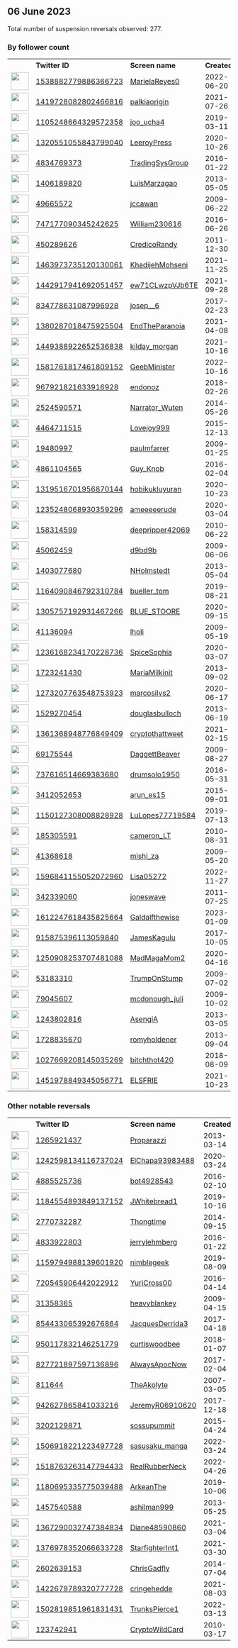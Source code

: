 
## 06 June 2023
Total number of suspension reversals observed: 277.

### By follower count
<table><tr><th></th><th align="left">Twitter ID</th><th align="left">Screen name</th>
<th align="left">Created</th><th align="left">Status</th><th align="left">Suspended</th><th align="left">Followers</th>
<tr><td><a href="https://pbs.twimg.com/profile_images/1538884428335923200/5IZ2wEXv_normal.jpg"><img src="https://pbs.twimg.com/profile_images/1538884428335923200/5IZ2wEXv_normal.jpg" width="40px" height="40px" align="center"/></a></td><td><a href="https://twitter.com/intent/user?user_id=1538882779886366723">1538882779886366723</a></td><td><a href="https://twitter.com/MarielaReyes0">MarielaReyes0</a></td><td>2022-06-20</td><td align="center"></td><td>2022-12-24</td><td>31886</td></tr>
<tr><td><a href="https://pbs.twimg.com/profile_images/1580306035922927616/q5DBZLmt_normal.jpg"><img src="https://pbs.twimg.com/profile_images/1580306035922927616/q5DBZLmt_normal.jpg" width="40px" height="40px" align="center"/></a></td><td><a href="https://twitter.com/intent/user?user_id=1419728082802466816">1419728082802466816</a></td><td><a href="https://twitter.com/palkiaorigin">palkiaorigin</a></td><td>2021-07-26</td><td align="center"></td><td>2022-11-16</td><td>26403</td></tr>
<tr><td><a href="https://pbs.twimg.com/profile_images/1554314331881459712/XmCbEFbH_normal.jpg"><img src="https://pbs.twimg.com/profile_images/1554314331881459712/XmCbEFbH_normal.jpg" width="40px" height="40px" align="center"/></a></td><td><a href="https://twitter.com/intent/user?user_id=1105248664329572358">1105248664329572358</a></td><td><a href="https://twitter.com/joo_ucha4">joo_ucha4</a></td><td>2019-03-11</td><td align="center"></td><td>2022-08-19</td><td>16073</td></tr>
<tr><td><a href="https://pbs.twimg.com/profile_images/1439072841635401734/zyBsWdTr_normal.jpg"><img src="https://pbs.twimg.com/profile_images/1439072841635401734/zyBsWdTr_normal.jpg" width="40px" height="40px" align="center"/></a></td><td><a href="https://twitter.com/intent/user?user_id=1320551055843799040">1320551055843799040</a></td><td><a href="https://twitter.com/LeeroyPress">LeeroyPress</a></td><td>2020-10-26</td><td align="center"></td><td></td><td>12757</td></tr>
<tr><td><a href="https://pbs.twimg.com/profile_images/710792437166436352/v7pwoqqE_normal.jpg"><img src="https://pbs.twimg.com/profile_images/710792437166436352/v7pwoqqE_normal.jpg" width="40px" height="40px" align="center"/></a></td><td><a href="https://twitter.com/intent/user?user_id=4834769373">4834769373</a></td><td><a href="https://twitter.com/TradingSysGroup">TradingSysGroup</a></td><td>2016-01-22</td><td align="center"></td><td>2023-05-28</td><td>11433</td></tr>
<tr><td><a href="https://pbs.twimg.com/profile_images/1554509451780149251/SPoRgo2l_normal.jpg"><img src="https://pbs.twimg.com/profile_images/1554509451780149251/SPoRgo2l_normal.jpg" width="40px" height="40px" align="center"/></a></td><td><a href="https://twitter.com/intent/user?user_id=1406189820">1406189820</a></td><td><a href="https://twitter.com/LuisMarzagao">LuisMarzagao</a></td><td>2013-05-05</td><td align="center"></td><td>2022-08-22</td><td>11124</td></tr>
<tr><td><a href="https://pbs.twimg.com/profile_images/1348228861318856705/P-0KeMbX_normal.jpg"><img src="https://pbs.twimg.com/profile_images/1348228861318856705/P-0KeMbX_normal.jpg" width="40px" height="40px" align="center"/></a></td><td><a href="https://twitter.com/intent/user?user_id=49665572">49665572</a></td><td><a href="https://twitter.com/jccawan">jccawan</a></td><td>2009-06-22</td><td align="center"></td><td></td><td>8123</td></tr>
<tr><td><a href="https://pbs.twimg.com/profile_images/762091807031386112/CtDXKB7-_normal.jpg"><img src="https://pbs.twimg.com/profile_images/762091807031386112/CtDXKB7-_normal.jpg" width="40px" height="40px" align="center"/></a></td><td><a href="https://twitter.com/intent/user?user_id=747177090345242625">747177090345242625</a></td><td><a href="https://twitter.com/William230616">William230616</a></td><td>2016-06-26</td><td align="center"></td><td>2022-07-25</td><td>7935</td></tr>
<tr><td><a href="https://pbs.twimg.com/profile_images/1627178934856044549/PCAdisdT_normal.jpg"><img src="https://pbs.twimg.com/profile_images/1627178934856044549/PCAdisdT_normal.jpg" width="40px" height="40px" align="center"/></a></td><td><a href="https://twitter.com/intent/user?user_id=450289626">450289626</a></td><td><a href="https://twitter.com/CredicoRandy">CredicoRandy</a></td><td>2011-12-30</td><td align="center"></td><td>2023-05-28</td><td>7720</td></tr>
<tr><td><a href="https://pbs.twimg.com/profile_images/1659804920030142465/nkMp5Y-R_normal.jpg"><img src="https://pbs.twimg.com/profile_images/1659804920030142465/nkMp5Y-R_normal.jpg" width="40px" height="40px" align="center"/></a></td><td><a href="https://twitter.com/intent/user?user_id=1463973735120130061">1463973735120130061</a></td><td><a href="https://twitter.com/KhadijehMohseni">KhadijehMohseni</a></td><td>2021-11-25</td><td align="center"></td><td>2023-05-27</td><td>6748</td></tr>
<tr><td><a href="https://pbs.twimg.com/profile_images/1622305285200035845/q9_8ucIw_normal.jpg"><img src="https://pbs.twimg.com/profile_images/1622305285200035845/q9_8ucIw_normal.jpg" width="40px" height="40px" align="center"/></a></td><td><a href="https://twitter.com/intent/user?user_id=1442917941692051457">1442917941692051457</a></td><td><a href="https://twitter.com/ew71CLwzpVJb6TE">ew71CLwzpVJb6TE</a></td><td>2021-09-28</td><td align="center"></td><td>2023-05-25</td><td>5584</td></tr>
<tr><td><a href="https://pbs.twimg.com/profile_images/1641306693576318979/4A_R4kLL_normal.jpg"><img src="https://pbs.twimg.com/profile_images/1641306693576318979/4A_R4kLL_normal.jpg" width="40px" height="40px" align="center"/></a></td><td><a href="https://twitter.com/intent/user?user_id=834778631087996928">834778631087996928</a></td><td><a href="https://twitter.com/josep__6">josep__6</a></td><td>2017-02-23</td><td align="center"></td><td>2023-01-31</td><td>5476</td></tr>
<tr><td><a href="https://pbs.twimg.com/profile_images/1395469102341369862/cB4arCg6_normal.jpg"><img src="https://pbs.twimg.com/profile_images/1395469102341369862/cB4arCg6_normal.jpg" width="40px" height="40px" align="center"/></a></td><td><a href="https://twitter.com/intent/user?user_id=1380287018475925504">1380287018475925504</a></td><td><a href="https://twitter.com/EndTheParanoia">EndTheParanoia</a></td><td>2021-04-08</td><td align="center"></td><td>2023-05-26</td><td>5037</td></tr>
<tr><td><a href="https://pbs.twimg.com/profile_images/1655916625890103300/jmJRvpqW_normal.jpg"><img src="https://pbs.twimg.com/profile_images/1655916625890103300/jmJRvpqW_normal.jpg" width="40px" height="40px" align="center"/></a></td><td><a href="https://twitter.com/intent/user?user_id=1449388922652536838">1449388922652536838</a></td><td><a href="https://twitter.com/kilday_morgan">kilday_morgan</a></td><td>2021-10-16</td><td align="center"></td><td>2023-05-28</td><td>4863</td></tr>
<tr><td><a href="https://pbs.twimg.com/profile_images/1641538308734951424/CRcdRBaB_normal.jpg"><img src="https://pbs.twimg.com/profile_images/1641538308734951424/CRcdRBaB_normal.jpg" width="40px" height="40px" align="center"/></a></td><td><a href="https://twitter.com/intent/user?user_id=1581761817461809152">1581761817461809152</a></td><td><a href="https://twitter.com/GeebMinister">GeebMinister</a></td><td>2022-10-16</td><td align="center"></td><td>2023-05-28</td><td>4720</td></tr>
<tr><td><a href="https://pbs.twimg.com/profile_images/1314203039587168258/Ocu3prlo_normal.jpg"><img src="https://pbs.twimg.com/profile_images/1314203039587168258/Ocu3prlo_normal.jpg" width="40px" height="40px" align="center"/></a></td><td><a href="https://twitter.com/intent/user?user_id=967921821633916928">967921821633916928</a></td><td><a href="https://twitter.com/endonoz">endonoz</a></td><td>2018-02-26</td><td align="center"></td><td></td><td>4623</td></tr>
<tr><td><a href="https://pbs.twimg.com/profile_images/1469152331568660481/b8-BXw6l_normal.jpg"><img src="https://pbs.twimg.com/profile_images/1469152331568660481/b8-BXw6l_normal.jpg" width="40px" height="40px" align="center"/></a></td><td><a href="https://twitter.com/intent/user?user_id=2524590571">2524590571</a></td><td><a href="https://twitter.com/Narrator_Wuten">Narrator_Wuten</a></td><td>2014-05-26</td><td align="center"></td><td>2023-05-27</td><td>4131</td></tr>
<tr><td><a href="https://pbs.twimg.com/profile_images/1045921286860550144/xFllR6M0_normal.jpg"><img src="https://pbs.twimg.com/profile_images/1045921286860550144/xFllR6M0_normal.jpg" width="40px" height="40px" align="center"/></a></td><td><a href="https://twitter.com/intent/user?user_id=4464711515">4464711515</a></td><td><a href="https://twitter.com/Lovejoy999">Lovejoy999</a></td><td>2015-12-13</td><td align="center"></td><td></td><td>4079</td></tr>
<tr><td><a href="https://pbs.twimg.com/profile_images/1470772010691219461/bP6uuXO4_normal.jpg"><img src="https://pbs.twimg.com/profile_images/1470772010691219461/bP6uuXO4_normal.jpg" width="40px" height="40px" align="center"/></a></td><td><a href="https://twitter.com/intent/user?user_id=19480997">19480997</a></td><td><a href="https://twitter.com/paulmfarrer">paulmfarrer</a></td><td>2009-01-25</td><td align="center"></td><td>2023-05-27</td><td>3433</td></tr>
<tr><td><a href="https://pbs.twimg.com/profile_images/1164120705119784966/WepDkn11_normal.jpg"><img src="https://pbs.twimg.com/profile_images/1164120705119784966/WepDkn11_normal.jpg" width="40px" height="40px" align="center"/></a></td><td><a href="https://twitter.com/intent/user?user_id=4861104565">4861104565</a></td><td><a href="https://twitter.com/Guy_Knob">Guy_Knob</a></td><td>2016-02-04</td><td align="center"></td><td>2022-11-10</td><td>3334</td></tr>
<tr><td><a href="https://pbs.twimg.com/profile_images/1661893181276049408/opfOnxTC_normal.jpg"><img src="https://pbs.twimg.com/profile_images/1661893181276049408/opfOnxTC_normal.jpg" width="40px" height="40px" align="center"/></a></td><td><a href="https://twitter.com/intent/user?user_id=1319516701956870144">1319516701956870144</a></td><td><a href="https://twitter.com/hobikukluyuran">hobikukluyuran</a></td><td>2020-10-23</td><td align="center"></td><td>2023-05-27</td><td>3220</td></tr>
<tr><td><a href="https://pbs.twimg.com/profile_images/1665329576954966017/p6BwfdGZ_normal.jpg"><img src="https://pbs.twimg.com/profile_images/1665329576954966017/p6BwfdGZ_normal.jpg" width="40px" height="40px" align="center"/></a></td><td><a href="https://twitter.com/intent/user?user_id=1235248068930359296">1235248068930359296</a></td><td><a href="https://twitter.com/ameeeeerude">ameeeeerude</a></td><td>2020-03-04</td><td align="center"></td><td>2023-05-27</td><td>3113</td></tr>
<tr><td><a href="https://pbs.twimg.com/profile_images/1650225241724014593/KXVlxdYh_normal.jpg"><img src="https://pbs.twimg.com/profile_images/1650225241724014593/KXVlxdYh_normal.jpg" width="40px" height="40px" align="center"/></a></td><td><a href="https://twitter.com/intent/user?user_id=158314599">158314599</a></td><td><a href="https://twitter.com/deepripper42069">deepripper42069</a></td><td>2010-06-22</td><td align="center"></td><td>2023-05-28</td><td>3026</td></tr>
<tr><td><a href="https://pbs.twimg.com/profile_images/1663632112199827457/G_-XeDA6_normal.jpg"><img src="https://pbs.twimg.com/profile_images/1663632112199827457/G_-XeDA6_normal.jpg" width="40px" height="40px" align="center"/></a></td><td><a href="https://twitter.com/intent/user?user_id=45062459">45062459</a></td><td><a href="https://twitter.com/d9bd9b">d9bd9b</a></td><td>2009-06-06</td><td align="center"></td><td>2023-05-31</td><td>2960</td></tr>
<tr><td><a href="https://pbs.twimg.com/profile_images/1063051581103456257/Xei_tHYM_normal.jpg"><img src="https://pbs.twimg.com/profile_images/1063051581103456257/Xei_tHYM_normal.jpg" width="40px" height="40px" align="center"/></a></td><td><a href="https://twitter.com/intent/user?user_id=1403077680">1403077680</a></td><td><a href="https://twitter.com/NHolmstedt">NHolmstedt</a></td><td>2013-05-04</td><td align="center"></td><td></td><td>2729</td></tr>
<tr><td><a href="https://pbs.twimg.com/profile_images/1326359329151221760/AhYxAN1e_normal.jpg"><img src="https://pbs.twimg.com/profile_images/1326359329151221760/AhYxAN1e_normal.jpg" width="40px" height="40px" align="center"/></a></td><td><a href="https://twitter.com/intent/user?user_id=1164090846792310784">1164090846792310784</a></td><td><a href="https://twitter.com/bueller_tom">bueller_tom</a></td><td>2019-08-21</td><td align="center"></td><td></td><td>2690</td></tr>
<tr><td><a href="https://pbs.twimg.com/profile_images/1629311747117989890/IeE_kkXU_normal.jpg"><img src="https://pbs.twimg.com/profile_images/1629311747117989890/IeE_kkXU_normal.jpg" width="40px" height="40px" align="center"/></a></td><td><a href="https://twitter.com/intent/user?user_id=1305757192931467266">1305757192931467266</a></td><td><a href="https://twitter.com/BLUE_STOORE">BLUE_STOORE</a></td><td>2020-09-15</td><td align="center"></td><td>2023-05-03</td><td>2661</td></tr>
<tr><td><a href="https://pbs.twimg.com/profile_images/1041126404786737153/e-1TuTIT_normal.jpg"><img src="https://pbs.twimg.com/profile_images/1041126404786737153/e-1TuTIT_normal.jpg" width="40px" height="40px" align="center"/></a></td><td><a href="https://twitter.com/intent/user?user_id=41136094">41136094</a></td><td><a href="https://twitter.com/lholi">lholi</a></td><td>2009-05-19</td><td align="center"></td><td>2022-08-04</td><td>2629</td></tr>
<tr><td><a href="https://pbs.twimg.com/profile_images/1662162770484133915/ISD30Wn0_normal.jpg"><img src="https://pbs.twimg.com/profile_images/1662162770484133915/ISD30Wn0_normal.jpg" width="40px" height="40px" align="center"/></a></td><td><a href="https://twitter.com/intent/user?user_id=1236168234170228736">1236168234170228736</a></td><td><a href="https://twitter.com/SpiceSophia">SpiceSophia</a></td><td>2020-03-07</td><td align="center"></td><td>2023-05-27</td><td>2467</td></tr>
<tr><td><a href="https://pbs.twimg.com/profile_images/1205140710061686785/QpUcWdEG_normal.jpg"><img src="https://pbs.twimg.com/profile_images/1205140710061686785/QpUcWdEG_normal.jpg" width="40px" height="40px" align="center"/></a></td><td><a href="https://twitter.com/intent/user?user_id=1723241430">1723241430</a></td><td><a href="https://twitter.com/MariaMilkinit">MariaMilkinit</a></td><td>2013-09-02</td><td align="center"></td><td>2022-07-14</td><td>2276</td></tr>
<tr><td><a href="https://pbs.twimg.com/profile_images/1276318800745463808/z3xkk85-_normal.jpg"><img src="https://pbs.twimg.com/profile_images/1276318800745463808/z3xkk85-_normal.jpg" width="40px" height="40px" align="center"/></a></td><td><a href="https://twitter.com/intent/user?user_id=1273207763548753923">1273207763548753923</a></td><td><a href="https://twitter.com/marcosilvs2">marcosilvs2</a></td><td>2020-06-17</td><td align="center"></td><td>2022-09-21</td><td>2195</td></tr>
<tr><td><a href="https://pbs.twimg.com/profile_images/1665915970324697088/ax-W4Sdq_normal.jpg"><img src="https://pbs.twimg.com/profile_images/1665915970324697088/ax-W4Sdq_normal.jpg" width="40px" height="40px" align="center"/></a></td><td><a href="https://twitter.com/intent/user?user_id=1529270454">1529270454</a></td><td><a href="https://twitter.com/douglasbulloch">douglasbulloch</a></td><td>2013-06-19</td><td align="center"></td><td>2022-07-28</td><td>2106</td></tr>
<tr><td><a href="https://pbs.twimg.com/profile_images/1655690291456737280/cxRwdn7J_normal.jpg"><img src="https://pbs.twimg.com/profile_images/1655690291456737280/cxRwdn7J_normal.jpg" width="40px" height="40px" align="center"/></a></td><td><a href="https://twitter.com/intent/user?user_id=1361368948776849409">1361368948776849409</a></td><td><a href="https://twitter.com/cryptothattweet">cryptothattweet</a></td><td>2021-02-15</td><td align="center"></td><td>2023-06-01</td><td>2091</td></tr>
<tr><td><a href="https://pbs.twimg.com/profile_images/1239587072584933379/l85M-XKC_normal.jpg"><img src="https://pbs.twimg.com/profile_images/1239587072584933379/l85M-XKC_normal.jpg" width="40px" height="40px" align="center"/></a></td><td><a href="https://twitter.com/intent/user?user_id=69175544">69175544</a></td><td><a href="https://twitter.com/DaggettBeaver">DaggettBeaver</a></td><td>2009-08-27</td><td align="center"></td><td></td><td>2075</td></tr>
<tr><td><a href="https://pbs.twimg.com/profile_images/737653110026457089/-q5RwDQ0_normal.jpg"><img src="https://pbs.twimg.com/profile_images/737653110026457089/-q5RwDQ0_normal.jpg" width="40px" height="40px" align="center"/></a></td><td><a href="https://twitter.com/intent/user?user_id=737616514669383680">737616514669383680</a></td><td><a href="https://twitter.com/drumsolo1950">drumsolo1950</a></td><td>2016-05-31</td><td align="center"></td><td>2022-06-04</td><td>2056</td></tr>
<tr><td><a href="https://pbs.twimg.com/profile_images/1609580113351540739/Nb0dU8LC_normal.jpg"><img src="https://pbs.twimg.com/profile_images/1609580113351540739/Nb0dU8LC_normal.jpg" width="40px" height="40px" align="center"/></a></td><td><a href="https://twitter.com/intent/user?user_id=3412052653">3412052653</a></td><td><a href="https://twitter.com/arun_es15">arun_es15</a></td><td>2015-09-01</td><td align="center"></td><td>2023-05-28</td><td>1820</td></tr>
<tr><td><a href="https://pbs.twimg.com/profile_images/1580321691821129729/zL_Ks5Kw_normal.jpg"><img src="https://pbs.twimg.com/profile_images/1580321691821129729/zL_Ks5Kw_normal.jpg" width="40px" height="40px" align="center"/></a></td><td><a href="https://twitter.com/intent/user?user_id=1150127308008828928">1150127308008828928</a></td><td><a href="https://twitter.com/LuLopes77719584">LuLopes77719584</a></td><td>2019-07-13</td><td align="center"></td><td></td><td>1770</td></tr>
<tr><td><a href="https://pbs.twimg.com/profile_images/1592238154475446273/GghmyFxS_normal.jpg"><img src="https://pbs.twimg.com/profile_images/1592238154475446273/GghmyFxS_normal.jpg" width="40px" height="40px" align="center"/></a></td><td><a href="https://twitter.com/intent/user?user_id=185305591">185305591</a></td><td><a href="https://twitter.com/cameron_LT">cameron_LT</a></td><td>2010-08-31</td><td align="center"></td><td>2023-05-27</td><td>1751</td></tr>
<tr><td><a href="https://pbs.twimg.com/profile_images/1391492654396022787/gyUY-_w2_normal.jpg"><img src="https://pbs.twimg.com/profile_images/1391492654396022787/gyUY-_w2_normal.jpg" width="40px" height="40px" align="center"/></a></td><td><a href="https://twitter.com/intent/user?user_id=41368618">41368618</a></td><td><a href="https://twitter.com/mishi_za">mishi_za</a></td><td>2009-05-20</td><td align="center"></td><td>2023-05-28</td><td>1700</td></tr>
<tr><td><a href="https://pbs.twimg.com/profile_images/1629839542948884481/IAex-JVp_normal.jpg"><img src="https://pbs.twimg.com/profile_images/1629839542948884481/IAex-JVp_normal.jpg" width="40px" height="40px" align="center"/></a></td><td><a href="https://twitter.com/intent/user?user_id=1596841155052072960">1596841155052072960</a></td><td><a href="https://twitter.com/Lisa05272">Lisa05272</a></td><td>2022-11-27</td><td align="center"></td><td>2023-05-27</td><td>1655</td></tr>
<tr><td><a href="https://pbs.twimg.com/profile_images/1459586034094813184/0uYNcpnE_normal.jpg"><img src="https://pbs.twimg.com/profile_images/1459586034094813184/0uYNcpnE_normal.jpg" width="40px" height="40px" align="center"/></a></td><td><a href="https://twitter.com/intent/user?user_id=342339060">342339060</a></td><td><a href="https://twitter.com/joneswave">joneswave</a></td><td>2011-07-25</td><td align="center"></td><td>2022-07-17</td><td>1620</td></tr>
<tr><td><a href="https://pbs.twimg.com/profile_images/1612247807334694912/4He_4E0k_normal.jpg"><img src="https://pbs.twimg.com/profile_images/1612247807334694912/4He_4E0k_normal.jpg" width="40px" height="40px" align="center"/></a></td><td><a href="https://twitter.com/intent/user?user_id=1612247618435825664">1612247618435825664</a></td><td><a href="https://twitter.com/Galdalfthewise">Galdalfthewise</a></td><td>2023-01-09</td><td align="center"></td><td>2023-05-25</td><td>1620</td></tr>
<tr><td><a href="https://pbs.twimg.com/profile_images/1416805061439729669/imhyDZP8_normal.jpg"><img src="https://pbs.twimg.com/profile_images/1416805061439729669/imhyDZP8_normal.jpg" width="40px" height="40px" align="center"/></a></td><td><a href="https://twitter.com/intent/user?user_id=915875396113059840">915875396113059840</a></td><td><a href="https://twitter.com/JamesKagulu">JamesKagulu</a></td><td>2017-10-05</td><td align="center"></td><td>2023-05-21</td><td>1599</td></tr>
<tr><td><a href="https://pbs.twimg.com/profile_images/1250908814460751874/h827H3_4_normal.jpg"><img src="https://pbs.twimg.com/profile_images/1250908814460751874/h827H3_4_normal.jpg" width="40px" height="40px" align="center"/></a></td><td><a href="https://twitter.com/intent/user?user_id=1250908253707481088">1250908253707481088</a></td><td><a href="https://twitter.com/MadMagaMom2">MadMagaMom2</a></td><td>2020-04-16</td><td align="center"></td><td></td><td>1580</td></tr>
<tr><td><a href="https://pbs.twimg.com/profile_images/953993472352059392/3mVCqMNn_normal.jpg"><img src="https://pbs.twimg.com/profile_images/953993472352059392/3mVCqMNn_normal.jpg" width="40px" height="40px" align="center"/></a></td><td><a href="https://twitter.com/intent/user?user_id=53183310">53183310</a></td><td><a href="https://twitter.com/TrumpOnStump">TrumpOnStump</a></td><td>2009-07-02</td><td align="center"></td><td>2022-10-29</td><td>1531</td></tr>
<tr><td><a href="https://pbs.twimg.com/profile_images/977690191304458241/0TvqIjGj_normal.jpg"><img src="https://pbs.twimg.com/profile_images/977690191304458241/0TvqIjGj_normal.jpg" width="40px" height="40px" align="center"/></a></td><td><a href="https://twitter.com/intent/user?user_id=79045607">79045607</a></td><td><a href="https://twitter.com/mcdonough_juli">mcdonough_juli</a></td><td>2009-10-02</td><td align="center"></td><td>2023-03-25</td><td>1525</td></tr>
<tr><td><a href="https://pbs.twimg.com/profile_images/811108859561512960/Dx5-fnIe_normal.jpg"><img src="https://pbs.twimg.com/profile_images/811108859561512960/Dx5-fnIe_normal.jpg" width="40px" height="40px" align="center"/></a></td><td><a href="https://twitter.com/intent/user?user_id=1243802816">1243802816</a></td><td><a href="https://twitter.com/AsengiA">AsengiA</a></td><td>2013-03-05</td><td align="center"></td><td>2023-05-25</td><td>1481</td></tr>
<tr><td><a href="https://pbs.twimg.com/profile_images/1289322269358129154/umu1zi_a_normal.jpg"><img src="https://pbs.twimg.com/profile_images/1289322269358129154/umu1zi_a_normal.jpg" width="40px" height="40px" align="center"/></a></td><td><a href="https://twitter.com/intent/user?user_id=1728835670">1728835670</a></td><td><a href="https://twitter.com/romyholdener">romyholdener</a></td><td>2013-09-04</td><td align="center"></td><td>2022-04-13</td><td>1467</td></tr>
<tr><td><a href="https://pbs.twimg.com/profile_images/1510424428513009666/DMCuneHm_normal.jpg"><img src="https://pbs.twimg.com/profile_images/1510424428513009666/DMCuneHm_normal.jpg" width="40px" height="40px" align="center"/></a></td><td><a href="https://twitter.com/intent/user?user_id=1027669208145035269">1027669208145035269</a></td><td><a href="https://twitter.com/bitchthot420">bitchthot420</a></td><td>2018-08-09</td><td align="center"></td><td>2023-05-28</td><td>1453</td></tr>
<tr><td><a href="https://pbs.twimg.com/profile_images/1451979543363923971/S4HrYD12_normal.jpg"><img src="https://pbs.twimg.com/profile_images/1451979543363923971/S4HrYD12_normal.jpg" width="40px" height="40px" align="center"/></a></td><td><a href="https://twitter.com/intent/user?user_id=1451978849345056771">1451978849345056771</a></td><td><a href="https://twitter.com/ELSFRIE">ELSFRIE</a></td><td>2021-10-23</td><td align="center"></td><td>2023-05-27</td><td>1373</td></tr>
</table>

### Other notable reversals
<table><tr><th></th><th align="left">Twitter ID</th><th align="left">Screen name</th>
<th align="left">Created</th><th align="left">Status</th><th align="left">Suspended</th><th align="left">Followers</th>
<tr><td><a href="https://pbs.twimg.com/profile_images/1281354956721790979/qK6TYmmH_normal.jpg"><img src="https://pbs.twimg.com/profile_images/1281354956721790979/qK6TYmmH_normal.jpg" width="40px" height="40px" align="center"/></a></td><td><a href="https://twitter.com/intent/user?user_id=1265921437">1265921437</a></td><td><a href="https://twitter.com/Proparazzi">Proparazzi</a></td><td>2013-03-14</td><td align="center"></td><td>2023-02-07</td><td>497</td></tr>
<tr><td><a href="https://pbs.twimg.com/profile_images/1276983896912134144/fptV7VoT_normal.jpg"><img src="https://pbs.twimg.com/profile_images/1276983896912134144/fptV7VoT_normal.jpg" width="40px" height="40px" align="center"/></a></td><td><a href="https://twitter.com/intent/user?user_id=1242598134116737024">1242598134116737024</a></td><td><a href="https://twitter.com/ElChapa93983488">ElChapa93983488</a></td><td>2020-03-24</td><td align="center"></td><td>2023-05-28</td><td>296</td></tr>
<tr><td><a href="https://pbs.twimg.com/profile_images/1507120026943373328/WBLNs47P_normal.jpg"><img src="https://pbs.twimg.com/profile_images/1507120026943373328/WBLNs47P_normal.jpg" width="40px" height="40px" align="center"/></a></td><td><a href="https://twitter.com/intent/user?user_id=4885525736">4885525736</a></td><td><a href="https://twitter.com/bot4928543">bot4928543</a></td><td>2016-02-10</td><td align="center"></td><td>2022-11-07</td><td>157</td></tr>
<tr><td><a href="https://pbs.twimg.com/profile_images/1184558386353848320/-louT37r_normal.jpg"><img src="https://pbs.twimg.com/profile_images/1184558386353848320/-louT37r_normal.jpg" width="40px" height="40px" align="center"/></a></td><td><a href="https://twitter.com/intent/user?user_id=1184554893849137152">1184554893849137152</a></td><td><a href="https://twitter.com/JWhitebread1">JWhitebread1</a></td><td>2019-10-16</td><td align="center"></td><td>2023-05-28</td><td>655</td></tr>
<tr><td><a href="https://pbs.twimg.com/profile_images/1458250627549630465/-FeJ_P7z_normal.jpg"><img src="https://pbs.twimg.com/profile_images/1458250627549630465/-FeJ_P7z_normal.jpg" width="40px" height="40px" align="center"/></a></td><td><a href="https://twitter.com/intent/user?user_id=2770732287">2770732287</a></td><td><a href="https://twitter.com/Thongtime">Thongtime</a></td><td>2014-09-15</td><td align="center"></td><td>2023-05-28</td><td>189</td></tr>
<tr><td><a href="https://pbs.twimg.com/profile_images/1665673054855512064/9TPIcXGp_normal.jpg"><img src="https://pbs.twimg.com/profile_images/1665673054855512064/9TPIcXGp_normal.jpg" width="40px" height="40px" align="center"/></a></td><td><a href="https://twitter.com/intent/user?user_id=4833922803">4833922803</a></td><td><a href="https://twitter.com/jerrylehmberg">jerrylehmberg</a></td><td>2016-01-22</td><td align="center"></td><td>2023-05-31</td><td>137</td></tr>
<tr><td><a href="https://pbs.twimg.com/profile_images/1647000872470167553/Q3Rbhu3E_normal.jpg"><img src="https://pbs.twimg.com/profile_images/1647000872470167553/Q3Rbhu3E_normal.jpg" width="40px" height="40px" align="center"/></a></td><td><a href="https://twitter.com/intent/user?user_id=1159794988139601920">1159794988139601920</a></td><td><a href="https://twitter.com/nimblegeek">nimblegeek</a></td><td>2019-08-09</td><td align="center"></td><td>2023-05-27</td><td>318</td></tr>
<tr><td><a href="https://pbs.twimg.com/profile_images/1636569324348489728/T3fjaxrG_normal.jpg"><img src="https://pbs.twimg.com/profile_images/1636569324348489728/T3fjaxrG_normal.jpg" width="40px" height="40px" align="center"/></a></td><td><a href="https://twitter.com/intent/user?user_id=720545906442022912">720545906442022912</a></td><td><a href="https://twitter.com/YuriCross00">YuriCross00</a></td><td>2016-04-14</td><td align="center"></td><td>2023-05-28</td><td>94</td></tr>
<tr><td><a href="https://pbs.twimg.com/profile_images/1481630426653347842/s09qc2Xx_normal.jpg"><img src="https://pbs.twimg.com/profile_images/1481630426653347842/s09qc2Xx_normal.jpg" width="40px" height="40px" align="center"/></a></td><td><a href="https://twitter.com/intent/user?user_id=31358365">31358365</a></td><td><a href="https://twitter.com/heavyblankey">heavyblankey</a></td><td>2009-04-15</td><td align="center"></td><td>2022-11-06</td><td>231</td></tr>
<tr><td><a href="https://pbs.twimg.com/profile_images/1661002383206281216/viBwFm2K_normal.png"><img src="https://pbs.twimg.com/profile_images/1661002383206281216/viBwFm2K_normal.png" width="40px" height="40px" align="center"/></a></td><td><a href="https://twitter.com/intent/user?user_id=854433065392676864">854433065392676864</a></td><td><a href="https://twitter.com/JacquesDerrida3">JacquesDerrida3</a></td><td>2017-04-18</td><td align="center"></td><td>2023-05-28</td><td>39</td></tr>
<tr><td><a href="https://pbs.twimg.com/profile_images/1457691616660148227/myGTTMXg_normal.jpg"><img src="https://pbs.twimg.com/profile_images/1457691616660148227/myGTTMXg_normal.jpg" width="40px" height="40px" align="center"/></a></td><td><a href="https://twitter.com/intent/user?user_id=950117832146251779">950117832146251779</a></td><td><a href="https://twitter.com/curtiswoodbee">curtiswoodbee</a></td><td>2018-01-07</td><td align="center"></td><td>2023-05-27</td><td>1032</td></tr>
<tr><td><a href="https://pbs.twimg.com/profile_images/827725960669716480/u_D9VaiJ_normal.jpg"><img src="https://pbs.twimg.com/profile_images/827725960669716480/u_D9VaiJ_normal.jpg" width="40px" height="40px" align="center"/></a></td><td><a href="https://twitter.com/intent/user?user_id=827721897597136896">827721897597136896</a></td><td><a href="https://twitter.com/AlwaysApocNow">AlwaysApocNow</a></td><td>2017-02-04</td><td align="center"></td><td>2022-10-30</td><td>13</td></tr>
<tr><td><a href="https://pbs.twimg.com/profile_images/1611109642532442113/_g2lNs6Y_normal.jpg"><img src="https://pbs.twimg.com/profile_images/1611109642532442113/_g2lNs6Y_normal.jpg" width="40px" height="40px" align="center"/></a></td><td><a href="https://twitter.com/intent/user?user_id=811644">811644</a></td><td><a href="https://twitter.com/TheAkolyte">TheAkolyte</a></td><td>2007-03-05</td><td align="center"></td><td>2023-05-27</td><td>119</td></tr>
<tr><td><a href="https://pbs.twimg.com/profile_images/968277239489024007/4YYvbQm1_normal.jpg"><img src="https://pbs.twimg.com/profile_images/968277239489024007/4YYvbQm1_normal.jpg" width="40px" height="40px" align="center"/></a></td><td><a href="https://twitter.com/intent/user?user_id=942627865841033216">942627865841033216</a></td><td><a href="https://twitter.com/JeremyR06910620">JeremyR06910620</a></td><td>2017-12-18</td><td align="center"></td><td>2023-04-04</td><td>266</td></tr>
<tr><td><a href="https://pbs.twimg.com/profile_images/1328332444290969607/ScmKkIBj_normal.jpg"><img src="https://pbs.twimg.com/profile_images/1328332444290969607/ScmKkIBj_normal.jpg" width="40px" height="40px" align="center"/></a></td><td><a href="https://twitter.com/intent/user?user_id=3202129871">3202129871</a></td><td><a href="https://twitter.com/sossupummit">sossupummit</a></td><td>2015-04-24</td><td align="center"></td><td>2023-05-28</td><td>307</td></tr>
<tr><td><a href="https://pbs.twimg.com/profile_images/1614408072482492416/ARCYQUys_normal.jpg"><img src="https://pbs.twimg.com/profile_images/1614408072482492416/ARCYQUys_normal.jpg" width="40px" height="40px" align="center"/></a></td><td><a href="https://twitter.com/intent/user?user_id=1506918221223497728">1506918221223497728</a></td><td><a href="https://twitter.com/sasusaku_manga">sasusaku_manga</a></td><td>2022-03-24</td><td align="center"></td><td>2023-02-03</td><td>223</td></tr>
<tr><td><a href="https://pbs.twimg.com/profile_images/1519029530341560327/elWxEWNk_normal.jpg"><img src="https://pbs.twimg.com/profile_images/1519029530341560327/elWxEWNk_normal.jpg" width="40px" height="40px" align="center"/></a></td><td><a href="https://twitter.com/intent/user?user_id=1518763263147794433">1518763263147794433</a></td><td><a href="https://twitter.com/RealRubberNeck">RealRubberNeck</a></td><td>2022-04-26</td><td align="center"></td><td>2022-12-02</td><td>151</td></tr>
<tr><td><a href="https://pbs.twimg.com/profile_images/1651895059992969217/uYJritkf_normal.jpg"><img src="https://pbs.twimg.com/profile_images/1651895059992969217/uYJritkf_normal.jpg" width="40px" height="40px" align="center"/></a></td><td><a href="https://twitter.com/intent/user?user_id=1180695335775039488">1180695335775039488</a></td><td><a href="https://twitter.com/ArkeanThe">ArkeanThe</a></td><td>2019-10-06</td><td align="center"></td><td>2023-05-27</td><td>457</td></tr>
<tr><td><a href="https://abs.twimg.com/sticky/default_profile_images/default_profile_normal.png"><img src="https://abs.twimg.com/sticky/default_profile_images/default_profile_normal.png" width="40px" height="40px" align="center"/></a></td><td><a href="https://twitter.com/intent/user?user_id=1457540588">1457540588</a></td><td><a href="https://twitter.com/ashilman999">ashilman999</a></td><td>2013-05-25</td><td align="center"></td><td>2023-05-28</td><td>36</td></tr>
<tr><td><a href="https://abs.twimg.com/sticky/default_profile_images/default_profile_normal.png"><img src="https://abs.twimg.com/sticky/default_profile_images/default_profile_normal.png" width="40px" height="40px" align="center"/></a></td><td><a href="https://twitter.com/intent/user?user_id=1367290032747384834">1367290032747384834</a></td><td><a href="https://twitter.com/Diane48590860">Diane48590860</a></td><td>2021-03-04</td><td align="center"></td><td>2022-12-14</td><td>15</td></tr>
<tr><td><a href="https://pbs.twimg.com/profile_images/1377013216543264774/XqZjui9y_normal.jpg"><img src="https://pbs.twimg.com/profile_images/1377013216543264774/XqZjui9y_normal.jpg" width="40px" height="40px" align="center"/></a></td><td><a href="https://twitter.com/intent/user?user_id=1376978352066633728">1376978352066633728</a></td><td><a href="https://twitter.com/StarfighterInt1">StarfighterInt1</a></td><td>2021-03-30</td><td align="center"></td><td>2023-05-28</td><td>216</td></tr>
<tr><td><a href="https://pbs.twimg.com/profile_images/659879433415876612/DpU16kpd_normal.jpg"><img src="https://pbs.twimg.com/profile_images/659879433415876612/DpU16kpd_normal.jpg" width="40px" height="40px" align="center"/></a></td><td><a href="https://twitter.com/intent/user?user_id=2602639153">2602639153</a></td><td><a href="https://twitter.com/ChrisGadfly">ChrisGadfly</a></td><td>2014-07-04</td><td align="center"></td><td>2023-05-14</td><td>111</td></tr>
<tr><td><a href="https://pbs.twimg.com/profile_images/1646875136857972740/ZCRt1Xh-_normal.jpg"><img src="https://pbs.twimg.com/profile_images/1646875136857972740/ZCRt1Xh-_normal.jpg" width="40px" height="40px" align="center"/></a></td><td><a href="https://twitter.com/intent/user?user_id=1422679789320777728">1422679789320777728</a></td><td><a href="https://twitter.com/cringehedde">cringehedde</a></td><td>2021-08-03</td><td align="center">🔒</td><td>2023-05-28</td><td>51</td></tr>
<tr><td><a href="https://pbs.twimg.com/profile_images/1623134554415419393/YHhlTJpd_normal.jpg"><img src="https://pbs.twimg.com/profile_images/1623134554415419393/YHhlTJpd_normal.jpg" width="40px" height="40px" align="center"/></a></td><td><a href="https://twitter.com/intent/user?user_id=1502819851961831431">1502819851961831431</a></td><td><a href="https://twitter.com/TrunksPierce1">TrunksPierce1</a></td><td>2022-03-13</td><td align="center"></td><td>2023-05-24</td><td>31</td></tr>
<tr><td><a href="https://pbs.twimg.com/profile_images/1646645744525365248/7oB4VUaj_normal.jpg"><img src="https://pbs.twimg.com/profile_images/1646645744525365248/7oB4VUaj_normal.jpg" width="40px" height="40px" align="center"/></a></td><td><a href="https://twitter.com/intent/user?user_id=123742941">123742941</a></td><td><a href="https://twitter.com/CryptoWildCard">CryptoWildCard</a></td><td>2010-03-17</td><td align="center"></td><td>2023-05-28</td><td>217</td></tr>
</table>
